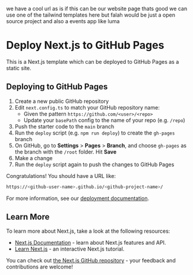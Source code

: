 we have a cool url as is if this can be our website page thats good we can use one of the tailwind templates here but falah would be just a open source project and also a events app like luma 

# Deploy Next.js to GitHub Pages

This is a Next.js template which can be deployed to GitHub Pages as a static site.

## Deploying to GitHub Pages

1.  Create a new public GitHub repository
1.  Edit `next.config.ts` to match your GitHub repository name:
    - Given the pattern `https://github.com/<user>/<repo>`
    - Update your `basePath` config to the name of your repo (e.g. `/repo`)
1.  Push the starter code to the `main` branch
1.  Run the `deploy` script (e.g. `npm run deploy`) to create the `gh-pages` branch
1.  On GitHub, go to **Settings** > **Pages** > **Branch**, and choose `gh-pages` as the branch with the `/root` folder. Hit **Save**
1.  Make a change
1.  Run the `deploy` script again to push the changes to GitHub Pages

Congratulations! You should have a URL like:

```bash
https://<github-user-name>.github.io/<github-project-name>/
```

For more information, see our [deployment documentation](https://nextjs.org/docs/app/building-your-application/deploying/static-exports).

## Learn More

To learn more about Next.js, take a look at the following resources:

- [Next.js Documentation](https://nextjs.org/docs) - learn about Next.js features and API.
- [Learn Next.js](https://nextjs.org/learn) - an interactive Next.js tutorial.

You can check out [the Next.js GitHub repository](https://github.com/vercel/next.js) - your feedback and contributions are welcome!

